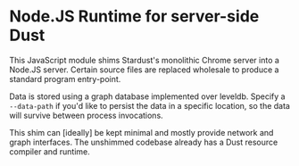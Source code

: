 # Node.JS Runtime for server-side Dust

This JavaScript module shims Stardust's monolithic Chrome server into a Node.JS server.
Certain source files are replaced wholesale to produce a standard program entry-point.

Data is stored using a graph database implemented over leveldb.
Specify a `--data-path` if you'd like to persist the data in a specific location,
  so the data will survive between process invocations.

This shim can [ideally] be kept minimal and mostly provide network and graph interfaces.
The unshimmed codebase already has a Dust resource compiler and runtime.

